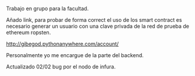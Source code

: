 Trabajo en  grupo para la facultad.

Añado link, para probar de forma correct el uso de los smart contract es necesario generar un usuario con una clave privada de la red de prueba de ethereum ropsten.

http://gibegod.pythonanywhere.com/account/

Personalmente yo me encargue de la parte del backend.

Actualizado 02/02 bug por el nodo de infura.
